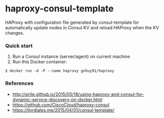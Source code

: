 # haproxy-consul-template
HAProxy with configuration file generated by consul-template for automatically
update nodes in Consul KV and reload HAProxy when the KV changes.

### Quick start
1. Run a Consul instance (server/agent) on current machine
2. Run this Docker container:
```
$ docker run -d -P --name haproxy gnhuy91/haproxy
```

### References
- http://sirile.github.io/2015/05/18/using-haproxy-and-consul-for-dynamic-service-discovery-on-docker.html
- https://github.com/CiscoCloud/haproxy-consul
- https://jlordiales.me/2015/04/01/consul-template/
